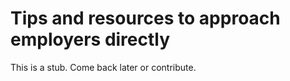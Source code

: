 # Tips and resources to approach employers directly

This is a stub. Come back later or contribute.

